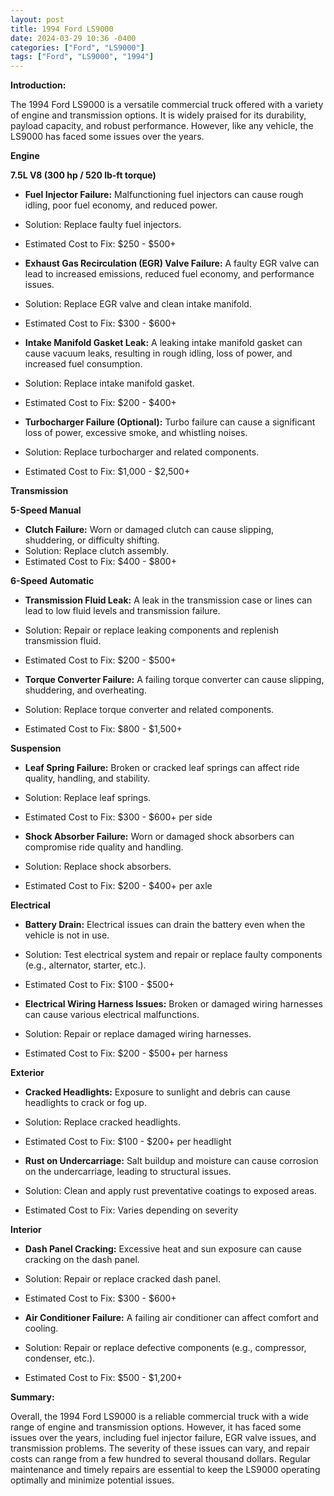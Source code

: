 ```yaml
---
layout: post
title: 1994 Ford LS9000
date: 2024-03-29 10:36 -0400
categories: ["Ford", "LS9000"]
tags: ["Ford", "LS9000", "1994"]
---
```

**Introduction:**

The 1994 Ford LS9000 is a versatile commercial truck offered with a variety of engine and transmission options. It is widely praised for its durability, payload capacity, and robust performance. However, like any vehicle, the LS9000 has faced some issues over the years.

**Engine**

**7.5L V8 (300 hp / 520 lb-ft torque)**

* **Fuel Injector Failure:** Malfunctioning fuel injectors can cause rough idling, poor fuel economy, and reduced power.
* Solution: Replace faulty fuel injectors.
* Estimated Cost to Fix: $250 - $500+

* **Exhaust Gas Recirculation (EGR) Valve Failure:** A faulty EGR valve can lead to increased emissions, reduced fuel economy, and performance issues.
* Solution: Replace EGR valve and clean intake manifold.
* Estimated Cost to Fix: $300 - $600+

* **Intake Manifold Gasket Leak:** A leaking intake manifold gasket can cause vacuum leaks, resulting in rough idling, loss of power, and increased fuel consumption.
* Solution: Replace intake manifold gasket.
* Estimated Cost to Fix: $200 - $400+

* **Turbocharger Failure (Optional):** Turbo failure can cause a significant loss of power, excessive smoke, and whistling noises.
* Solution: Replace turbocharger and related components.
* Estimated Cost to Fix: $1,000 - $2,500+

**Transmission**

**5-Speed Manual**

* **Clutch Failure:** Worn or damaged clutch can cause slipping, shuddering, or difficulty shifting.
* Solution: Replace clutch assembly.
* Estimated Cost to Fix: $400 - $800+

**6-Speed Automatic**

* **Transmission Fluid Leak:** A leak in the transmission case or lines can lead to low fluid levels and transmission failure.
* Solution: Repair or replace leaking components and replenish transmission fluid.
* Estimated Cost to Fix: $200 - $500+

* **Torque Converter Failure:** A failing torque converter can cause slipping, shuddering, and overheating.
* Solution: Replace torque converter and related components.
* Estimated Cost to Fix: $800 - $1,500+

**Suspension**

* **Leaf Spring Failure:** Broken or cracked leaf springs can affect ride quality, handling, and stability.
* Solution: Replace leaf springs.
* Estimated Cost to Fix: $300 - $600+ per side

* **Shock Absorber Failure:** Worn or damaged shock absorbers can compromise ride quality and handling.
* Solution: Replace shock absorbers.
* Estimated Cost to Fix: $200 - $400+ per axle

**Electrical**

* **Battery Drain:** Electrical issues can drain the battery even when the vehicle is not in use.
* Solution: Test electrical system and repair or replace faulty components (e.g., alternator, starter, etc.).
* Estimated Cost to Fix: $100 - $500+

* **Electrical Wiring Harness Issues:** Broken or damaged wiring harnesses can cause various electrical malfunctions.
* Solution: Repair or replace damaged wiring harnesses.
* Estimated Cost to Fix: $200 - $500+ per harness

**Exterior**

* **Cracked Headlights:** Exposure to sunlight and debris can cause headlights to crack or fog up.
* Solution: Replace cracked headlights.
* Estimated Cost to Fix: $100 - $200+ per headlight

* **Rust on Undercarriage:** Salt buildup and moisture can cause corrosion on the undercarriage, leading to structural issues.
* Solution: Clean and apply rust preventative coatings to exposed areas.
* Estimated Cost to Fix: Varies depending on severity

**Interior**

* **Dash Panel Cracking:** Excessive heat and sun exposure can cause cracking on the dash panel.
* Solution: Repair or replace cracked dash panel.
* Estimated Cost to Fix: $300 - $600+

* **Air Conditioner Failure:** A failing air conditioner can affect comfort and cooling.
* Solution: Repair or replace defective components (e.g., compressor, condenser, etc.).
* Estimated Cost to Fix: $500 - $1,200+

**Summary:**

Overall, the 1994 Ford LS9000 is a reliable commercial truck with a wide range of engine and transmission options. However, it has faced some issues over the years, including fuel injector failure, EGR valve issues, and transmission problems. The severity of these issues can vary, and repair costs can range from a few hundred to several thousand dollars. Regular maintenance and timely repairs are essential to keep the LS9000 operating optimally and minimize potential issues.
